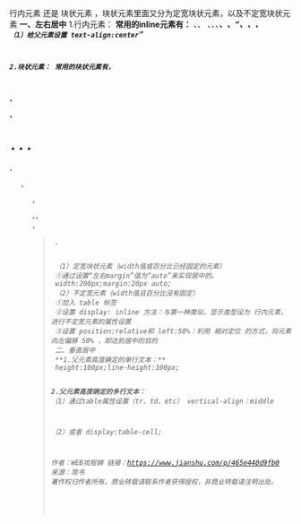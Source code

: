 行内元素 还是 块状元素 ，块状元素里面又分为定宽块状元素，以及不定宽块状元素
 **一、左右居中**
 1.行内元素：
 **常用的inline元素有：**
 <a>、<span>、
、<i>、<em>、<strong>、<label>、<q>、<var>、<cite>、<code>
 （1）给**父元素**设置
 text-align:center

2.块状元素：
 **常用的块状元素有，**
 <div>、<p>、<h1>...<h6>、<ol>、<ul>、<dl>、<table>、<address>、<blockquote> 、<form>
 （1）定宽块状元素（width值或百分比已经固定的元素）
 ①通过设置“左右margin”值为“auto”来实现居中的。
 width:200px;margin:20px auto;
 （2）不定宽元素（width值且百分比没有固定）
 ①加入 table 标签
 ②设置 display: inline 方法：与第一种类似，显示类型设为 行内元素，进行不定宽元素的属性设置
 ③设置 position:relative和 left:50%：利用 相对定位 的方式，将元素向左偏移 50% ，即达到居中的目的
 二、垂直居中
 **1.父元素高度确定的单行文本：**
 height:100px;line-height:100px;

**2.父元素高度确定的多行文本：**
 （1）通过table属性设置（tr、td、etc）
 vertical-align：middle

（2）或者
 display:table-cell;

作者：WEB攻程狮
链接：<https://www.jianshu.com/p/465e440d9fb0>
来源：简书
著作权归作者所有。商业转载请联系作者获得授权，非商业转载请注明出处。
